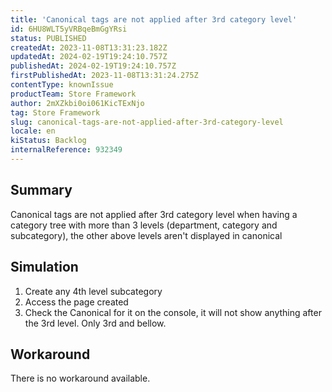 ```yaml
---
title: 'Canonical tags are not applied after 3rd category level'
id: 6HU8WLT5yVRBqeBmGgYRsi
status: PUBLISHED
createdAt: 2023-11-08T13:31:23.182Z
updatedAt: 2024-02-19T19:24:10.757Z
publishedAt: 2024-02-19T19:24:10.757Z
firstPublishedAt: 2023-11-08T13:31:24.275Z
contentType: knownIssue
productTeam: Store Framework
author: 2mXZkbi0oi061KicTExNjo
tag: Store Framework
slug: canonical-tags-are-not-applied-after-3rd-category-level
locale: en
kiStatus: Backlog
internalReference: 932349
---
```


## Summary


Canonical tags are not applied after 3rd category level when having a category tree with more than 3 levels (department, category and subcategory), the other above levels aren't displayed in canonical


##

## Simulation



1. Create any 4th level subcategory
2. Access the page created
3. Check the Canonical for it on the console, it will not show anything after the 3rd level. Only 3rd and bellow.


##

## Workaround


There is no workaround available.





